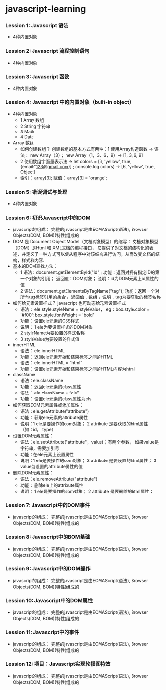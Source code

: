 # javascript-learning
### Lession 1: Javascript 语法
* 4种内置对象
### Lession 2: Javascript 流程控制语句
* 4种内置对象
### Lession 3: Javascript 函数
* 4种内置对象
### Lession 4: Javascript 中的内置对象（built-in object）
* 4种内置对象
  * 1 Array 数组
  * 2 String 字符串
  * 3 Math
  * 4 Date
* Array 数组
  * 如何创建数组？ 创建数组的基本方式有两种：1 使用Array构造函数 -> 语法： new Array（3）； new Array（1，3，6，9）-> [1, 3, 6, 9]
  * 2 使用数组字面量表示法 -> let colors = [6, 'yellow', true, {email:"123@gmail.com}] ; console.log(colors) -> [6, 'yellow', true, Object]
  * 索引： array[3]; 赋值： array[3] = 'orange';
### Lession 5: 错误调试与处理
* 4种内置对象
### Lession 6: 初识Javascript中的DOM
* javascript的组成： 完整的javascript是由ECMAScript(语法), Browser Objects(DOM, BOM)(特性)组成的
* DOM 是 Document Object Model（文档对象模型）的缩写： 文档对象模型（DOM）是Html 和 XML文档的编程接口， 它提供了对文档的结构化的表述，并定义了一种方式可以使从程序中对该结构进行访问，从而改变文档的结构，样式和内容.
* 基本的DOM查找方法：
  * 1 语法：document.getElementById("id"); 功能：返回对拥有指定ID的第一个对象的引用； 返回值：DOM对象； 说明：id为DOM元素上id属性的值
  * 2 语法：document.getElementsByTagName("tag"); 功能：返回一个对所有tag标签引用的集合； 返回值：数组； 说明：tag为要获取的标签名称
* 如何给元素设置样式？ javascript 也可动态给元素设置样式
  * 语法： ele.style.styleName = styleValue， eg：box.style.color = '#f00'; box.style.fontWeight = 'bold'
  * 功能： 设置ele元素的CSS样式
  * 说明： 1 ele为要设置样式的DOM对象
  * 2 styleName为要设置的样式名称
  * 3 styleValue为要设置的样式值
* innerHTML
  * 语法： ele.innerHTML
  * 功能： 返回ele元素开始和结束标签之间的HTML
  * 语法： ele.innerHTML = “html”
  * 功能： 设置ele元素开始和结束标签之间的HTML内容为html
* className
  * 语法：ele.className
  * 功能： 返回ele元素的class属性
  * 语法： ele.className = “cls”
  * 功能： 设置ele元素的class属性为cls
* 如何获取DOM元素属性或添加属性：
  * 语法：ele.getAttribute("attribute")
  * 功能： 获取ele元素的attribute属性
  * 说明：1 ele是要操作的dom对象； 2 attribute 是要获取的html属性（如：id， type）
* 设置DOM元素属性：
  * 语法：ele.setAttribute("attribute"，value)；有两个参数， 如果value是字符串，需要加引号
  * 功能：在ele元素上设置属性
  * 说明：1 ele是要操作的dom对象； 2 attribute 是要设置的html属性； 3 value为设置的attribute属性的值
* 删除DOM元素属性：
  * 语法：ele.removeAttribute("attribute")
  * 功能： 删除ele上的attribute属性
  * 说明： 1 ele是要操作的dom对象； 2 attribute 是要删除的html属性；
### Lession 7: Javascript中的DOM事件
* javascript的组成： 完整的javascript是由ECMAScript(语法), Browser Objects(DOM, BOM)(特性)组成的
### Lession 8: Javascript中的BOM基础
* javascript的组成： 完整的javascript是由ECMAScript(语法), Browser Objects(DOM, BOM)(特性)组成的
### Lession 9: Javascript中的DOM操作
* javascript的组成： 完整的javascript是由ECMAScript(语法), Browser Objects(DOM, BOM)(特性)组成的
### Lession 10: Javascript中的DOM属性
* javascript的组成： 完整的javascript是由ECMAScript(语法), Browser Objects(DOM, BOM)(特性)组成的
### Lession 11: Javascript中的事件
* javascript的组成： 完整的javascript是由ECMAScript(语法), Browser Objects(DOM, BOM)(特性)组成的
### Lession 12: 项目：Javascript实现轮播图特效
* javascript的组成： 完整的javascript是由ECMAScript(语法), Browser Objects(DOM, BOM)(特性)组成的

  

  

